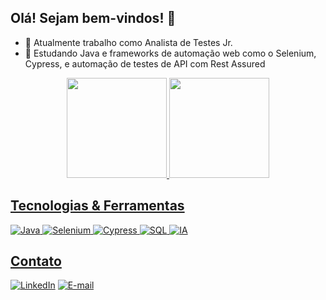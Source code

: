## Olá! Sejam bem-vindos! 👋


- 🔭 Atualmente trabalho como Analista de Testes Jr.
- 🌱 Estudando Java e frameworks de automação web como o Selenium, Cypress, e automação de testes de API com Rest Assured

<!--
**jessicasbatista/jessicasbatista** is a ✨ _special_ ✨ repository because its `README.md` (this file) appears on your GitHub profile.

Here are some ideas to get you started:

- 🔭 I’m currently working on ...
- 🌱 I’m currently learning ...
- 👯 I’m looking to collaborate on ...
- 🤔 I’m looking for help with ...
- 💬 Ask me about ...
- 📫 How to reach me: ...
- 😄 Pronouns: ...
- ⚡ Fun fact: ...
-->

<div align="center">
  <a href="https://github.com/jessicasbatista">
  <img height="160em" src="https://github-readme-stats.vercel.app/api?username=jessicasbatista&show_icons=true&theme=discord_old_blurple&include_all_commits=true&count_private=true"/>
  <img height="160em" src="https://github-readme-stats.vercel.app/api/top-langs/?username=jessicasbatista&layout=compact&langs_count=7&theme=discord_old_blurple"/>
  </div>

## Tecnologias & Ferramentas

![Java](https://img.shields.io/badge/Java-007396?style=flat&logo=java&logoColor=white)
![Selenium](https://img.shields.io/badge/Selenium-43B02A?style=flat&logo=selenium&logoColor=white)
![Cypress](https://img.shields.io/badge/Cypress-17202C?style=flat&logo=cypress&logoColor=white)
![SQL](https://img.shields.io/badge/SQL-4479A1?style=flat&logo=postgresql&logoColor=white)
![IA](https://img.shields.io/badge/IA-111111?style=flat&logo=openai&logoColor=white)

## Contato
[![LinkedIn](https://img.shields.io/badge/-LinkedIn-0077B5?style=flat&logo=linkedin&logoColor=white)](https://www.linkedin.com/in/jessica-batista/)
[![E-mail](https://img.shields.io/badge/-E--mail-D14836?style=flat&logo=gmail&logoColor=white)](mailto:jes.santosb@gmail.com)
